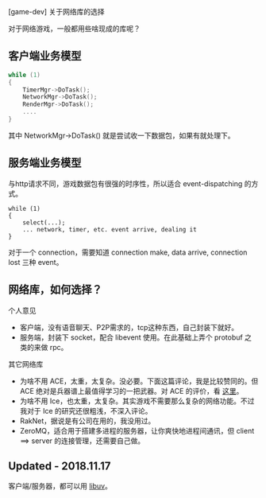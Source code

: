 [game-dev] 关于网络库的选择

对于网络游戏，一般都用些啥现成的库呢？

## 客户端业务模型

```C
while (1)
{
    TimerMgr->DoTask();
    NetworkMgr->DoTask();
    RenderMgr->DoTask();
    ....
}
```

其中 NetworkMgr->DoTask() 就是尝试收一下数据包，如果有就处理下。

## 服务端业务模型

与http请求不同，游戏数据包有很强的时序性，所以适合 event-dispatching 的方式。

```
while (1)
{
    select(...);
    ... network, timer, etc. event arrive, dealing it
}
```

对于一个 connection，需要知道 connection make, data arrive, connection lost 三种 event。

## 网络库，如何选择？

个人意见

 * 客户端，没有语音聊天、P2P需求的，tcp这种东西，自己封装下就好。
 * 服务端，封装下 socket，配合 libevent 使用。在此基础上弄个 protobuf 之类的来做 rpc。

其它网络库

 * 为啥不用 ACE，太重，太复杂。没必要。下面这篇评论，我是比较赞同的。但 ACE 绝对是兵器谱上最值得学习的一把武器。对 ACE 的评价，看 [这里][1]。
 * 为啥不用 Ice，也太重，太复杂。其实游戏不需要那么复杂的网络功能。不过我对于 Ice 的研究还很粗浅，不深入评论。
 * RakNet，据说是有公司在用的，我没用过。
 * ZeroMQ，适合用于搭建多进程的服务器，让你爽快地进程间通讯，但 client ==> server 的连接管理，还需要自己做。

## Updated - 2018.11.17

客户端/服务器，都可以用 [libuv][2]。

[1]:http://blog.csdn.net/Solstice/archive/2010/03/10/5364096.aspx
[2]:https://libuv.org/
